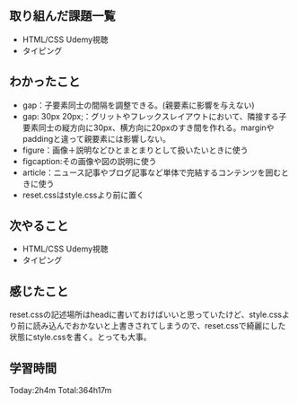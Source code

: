 ## 取り組んだ課題一覧
 - HTML/CSS Udemy視聴
 - タイピング
## わかったこと
 - gap：子要素同士の間隔を調整できる。(親要素に影響を与えない)
 - gap: 30px 20px;：グリットやフレックスレイアウトにおいて、隣接する子要素同士の縦方向に30px、横方向に20pxのすき間を作れる。marginやpaddingと違って親要素には影響しない。
 - figure：画像＋説明などひとまとまりとして扱いたいときに使う
 - figcaption:その画像や図の説明に使う
 - article：ニュース記事やブログ記事など単体で完結するコンテンツを囲むときに使う
 - reset.cssはstyle.cssより前に置く
## 次やること
 - HTML/CSS Udemy視聴
 - タイピング
## 感じたこと
reset.cssの記述場所はheadに書いておけばいいと思っていたけど、style.cssより前に読み込んでおかないと上書きされてしまうので、reset.cssで綺麗にした状態にstyle.cssを書く。とっても大事。
## 学習時間
Today:2h4m  Total:364h17m
